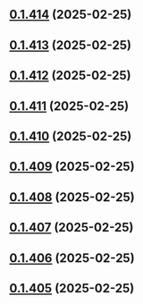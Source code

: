 ## [0.1.414](https://github.com/binary-braids/terraform-oracle/compare/v0.1.413...v0.1.414) (2025-02-25)



## [0.1.413](https://github.com/binary-braids/terraform-oracle/compare/v0.1.412...v0.1.413) (2025-02-25)



## [0.1.412](https://github.com/binary-braids/terraform-oracle/compare/v0.1.411...v0.1.412) (2025-02-25)



## [0.1.411](https://github.com/binary-braids/terraform-oracle/compare/v0.1.410...v0.1.411) (2025-02-25)



## [0.1.410](https://github.com/binary-braids/terraform-oracle/compare/v0.1.409...v0.1.410) (2025-02-25)



## [0.1.409](https://github.com/binary-braids/terraform-oracle/compare/v0.1.408...v0.1.409) (2025-02-25)



## [0.1.408](https://github.com/binary-braids/terraform-oracle/compare/v0.1.407...v0.1.408) (2025-02-25)



## [0.1.407](https://github.com/binary-braids/terraform-oracle/compare/v0.1.406...v0.1.407) (2025-02-25)



## [0.1.406](https://github.com/binary-braids/terraform-oracle/compare/v0.1.405...v0.1.406) (2025-02-25)



## [0.1.405](https://github.com/binary-braids/terraform-oracle/compare/v0.1.404...v0.1.405) (2025-02-25)



